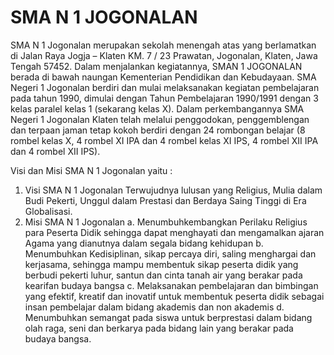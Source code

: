 # SMA N 1 JOGONALAN

SMA N 1 Jogonalan merupakan sekolah menengah atas yang berlamatkan di Jalan Raya Jogja – Klaten KM. 7 / 23 Prawatan, Jogonalan, Klaten, Jawa Tengah 57452. Dalam menjalankan kegiatannya, SMAN 1 JOGONALAN berada di bawah naungan Kementerian Pendidikan dan Kebudayaan. SMA Negeri 1 Jogonalan berdiri dan mulai melaksanakan kegiatan pembelajaran pada tahun 1990, dimulai dengan Tahun Pembelajaran 1990/1991 dengan 3 kelas paralel kelas 1 (sekarang kelas X).  Dalam perkembangannya SMA Negeri 1 Jogonalan Klaten telah melalui penggodokan, penggemblengan dan terpaan jaman tetap kokoh berdiri dengan  24 rombongan belajar (8 rombel kelas X, 4 rombel XI IPA dan 4 rombel kelas XI IPS, 4 rombel XII IPA dan 4 rombel  XII IPS).

Visi dan Misi SMA N 1 Jogonalan yaitu :
1.	Visi SMA N 1 Jogonalan
Terwujudnya lulusan yang Religius, Mulia dalam Budi Pekerti, Unggul dalam Prestasi dan Berdaya Saing Tinggi di Era Globalisasi.
2.	Misi SMA N 1 Jogonalan
a.	Menumbuhkembangkan Perilaku Religius para Peserta Didik sehingga dapat menghayati dan mengamalkan ajaran Agama yang dianutnya dalam segala bidang kehidupan
b.	Menumbuhkan Kedisiplinan, sikap percaya diri, saling menghargai dan kerjasama, sehingga mampu membentuk sikap peserta didik yang berbudi pekerti luhur, santun dan cinta tanah air yang berakar pada kearifan budaya bangsa
c.	Melaksanakan pembelajaran dan bimbingan yang efektif, kreatif dan inovatif untuk membentuk peserta didik sebagai insan pembelajar dalam bidang akademis dan non akademis
d.	Menumbuhkan semangat pada siswa untuk berprestasi dalam bidang olah raga, seni dan berkarya pada bidang lain yang berakar pada budaya bangsa.
